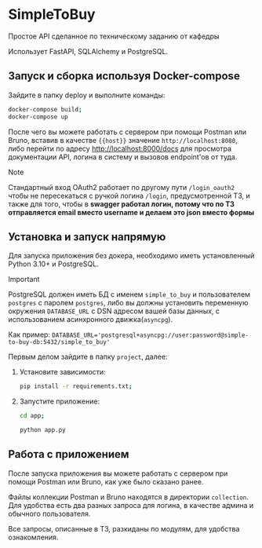 # SimpleToBuy

Простое API сделанное по техническому заданию от кафедры

Использует FastAPI, SQLAlchemy и PostgreSQL.

## Запуск и сборка используя Docker-compose

Зайдите в папку deploy и выполните команды:

```bash
docker-compose build;
docker-compose up
```

После чего вы можете работать с сервером при помощи Postman или Bruno, вставив в качестве `{{host}}` значение `http://localhost:8080`, либо перейти по адресу [http://localhost:8000/docs](http://localhost:8000/docs) для просмотра документации API, логина в систему и вызовов endpoint'ов от туда.

> [!NOTE]
> Стандартный вход OAuth2 работает по другому пути `/login_oauth2` чтобы не пересекаться с ручкой логина `/login`, предусмотренной ТЗ,
> и также для того, чтобы в **swagger работал логин, потому что по ТЗ отправляется email вместо username и делаем это json вместо формы**

## Установка и запуск напрямую

Для запуска приложения без докера, необходимо иметь установленный Python 3.10+ и PostgreSQL.

> [!IMPORTANT]
> PostgreSQL должен иметь БД с именем `simple_to_buy` и пользователем `postgres` с паролем `postgres`, либо
> вы должны установить переменную окружения `DATABASE_URL` с DSN адресом вашей базы данных, с использованием асинхронного движка(`asyncpg`).
>
> Как пример: `DATABASE_URL='postgresql+asyncpg://user:password@simple-to-buy-db:5432/simple_to_buy'`

Первым делом зайдите в папку `project`, далее:

1. Установите зависимости:
   ```bash
   pip install -r requirements.txt;
   ```

2. Запустите приложение:
   ```bash
   cd app;

   python app.py
   ```

## Работа с приложением

После запуска приложения вы можете работать с сервером при помощи Postman или Bruno, как уже было сказано ранее.

Файлы коллекции Postman и Bruno находятся в директории `collection`.
Для удобства есть два разных запроса для логина, в качестве админа и обычного пользователя.

Все запросы, описанные в ТЗ, разкиданы по модулям, для удобства ознакомления.
